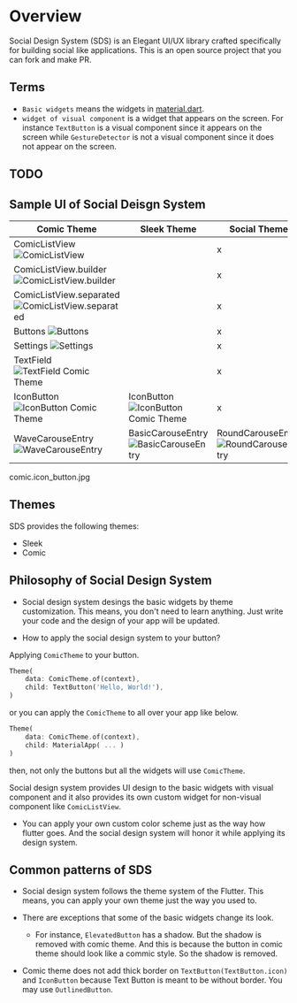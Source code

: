 # Overview

Social Design System (SDS) is an Elegant UI/UX library crafted specifically for building social like applications. This is an open source project that you can fork and make PR.

## Terms

- `Basic widgets` means the widgets in [material.dart](https://github.com/flutter/flutter/blob/master/packages/flutter/lib/material.dart).
- `widget of visual component` is a widget that appears on the screen. For instance `TextButton` is a visual component since it appears on the screen while `GestureDetector` is not a visual component since it does not appear on the screen.

## TODO

## Sample UI of Social Deisgn System

| Comic Theme    | Sleek Theme          | Social Theme        |
| -------------------------- | --------------------- | --------------------------- |
| ComicListView![ComicListView](https://thruthesky.github.io/social_design_system/images/comic_list_view.jpg) | | x |
| ComicListView.builder ![ComicListView.builder](https://thruthesky.github.io/social_design_system/images/comic_list_view_builder.jpg) | | x |
| ComicListView.separated ![ComicListView.separated](https://thruthesky.github.io/social_design_system/images/comic_list_view_separated.jpg) | | x |
| Buttons ![Buttons](https://thruthesky.github.io/social_design_system/images/buttons.jpg) |  | x |
| Settings ![Settings](https://thruthesky.github.io/social_design_system/images/settings.jpg) |  | x |
| TextField ![TextField Comic Theme](https://thruthesky.github.io/social_design_system/images/comic.text_field.jpg) | | x |
| IconButton ![IconButton Comic Theme](https://thruthesky.github.io/social_design_system/images/comic.icon_button.jpg) | IconButton ![IconButton Comic Theme](https://thruthesky.github.io/social_design_system/images/sleek.icon_button.jpg) | x |
|WaveCarouseEntry ![WaveCarouseEntry](https://thruthesky.github.io/social_design_system/images/wave_carousel_entry.gif)|BasicCarouseEntry ![BasicCarouseEntry](https://thruthesky.github.io/social_design_system/images/basic_carousel_entry.gif)|RoundCarouseEntry ![RoundCarouseEntry](https://thruthesky.github.io/social_design_system/images/round_carousel_entry.gif)|

comic.icon_button.jpg

## Themes

SDS provides the following themes:

- Sleek
- Comic

## Philosophy of Social Design System

- Social design system desings the basic widgets by theme customization. This means, you don't need to learn anything. Just write your code and the design of your app will be updated.

- How to apply the social design system to your button?

Applying `ComicTheme` to your button.

```dart
Theme(
    data: ComicTheme.of(context),
    child: TextButton('Hello, World!'),
)
```

or you can apply the `ComicTheme` to all over your app like below.

```dart
Theme(
    data: ComicTheme.of(context),
    child: MaterialApp( ... )
)
```

then, not only the buttons but all the widgets will use `ComicTheme`.

Social design system provides UI design to the basic widgets with visual component and it also provides its own custom widget for non-visual component like `ComicListView`.

- You can apply your own custom color scheme just as the way how flutter goes. And the social design system will honor it while applying its design system.

## Common patterns of SDS

- Social design system follows the theme system of the Flutter. This means, you can apply your own theme just the way you used to.

- There are exceptions that some of the basic widgets change its look.
    - For instance, `ElevatedButton` has a shadow. But the shadow is removed with comic theme. And this is because the button in comic theme should look like a commic style. So the shadow is removed.

- Comic theme does not add thick border on `TextButton(TextButton.icon)` and `IconButton` because Text Button is meant to be without border. You may use `OutlinedButton`.
